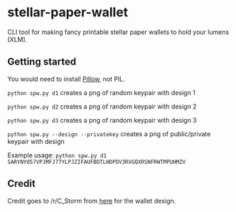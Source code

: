 # stellar-paper-wallet
CLI tool for making fancy printable stellar paper wallets to hold your lumens (XLM).

## Getting started

You would need to install [Pillow](http://pillow.readthedocs.io/en/3.0.x/installation.html), not PIL.

`python spw.py d1` creates a png of random keypair with design 1

`python spw.py d2` creates a png of random keypair with design 2

`python spw.py d3` creates a png of random keypair with design 3

`python spw.py --design --privatekey` creates a png of public/private keypair with design

Example usage: `python spw.py d1 SARYNYO57VPJMFJ77YLPJZIFAUFBDTLHDPDV3RVGQXRSNFRWTMPUHMZV`

## Credit

Credit goes to /r/C_Storm from [here](https://www.reddit.com/r/Stellar/comments/7iw50n/i_designed_some_stellar_gift_cards_you_can_use/) for the wallet design.
